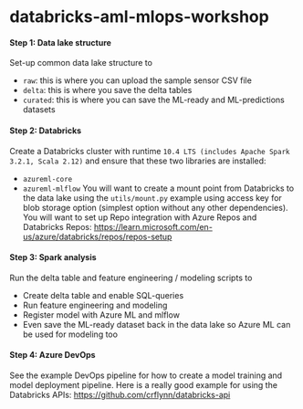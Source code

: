 # databricks-aml-mlops-workshop

#### Step 1: Data lake structure
Set-up common data lake structure to
* ```raw```: this is where you can upload the sample sensor CSV file
* ```delta```: this is where you save the delta tables
* ```curated```: this is where you can save the ML-ready and ML-predictions datasets

#### Step 2: Databricks
Create a Databricks cluster with runtime ```10.4 LTS (includes Apache Spark 3.2.1, Scala 2.12)``` and ensure that these two libraries are installed:
* ```azureml-core```
* ```azureml-mlflow```
You will want to create a mount point from Databricks to the data lake using the ```utils/mount.py``` example using access key for blob storage option (simplest option without any other dependencies).
You will want to set up Repo integration with Azure Repos and Databricks Repos: https://learn.microsoft.com/en-us/azure/databricks/repos/repos-setup

#### Step 3: Spark analysis
Run the delta table and feature engineering / modeling scripts to
* Create delta table and enable SQL-queries
* Run feature engineering and modeling
* Register model with Azure ML and mlflow
* Even save the ML-ready dataset back in the data lake so Azure ML can be used for modeling too

#### Step 4: Azure DevOps
See the example DevOps pipeline for how to create a model training and model deployment pipeline. Here is a really good example for using the Databricks APIs: https://github.com/crflynn/databricks-api
